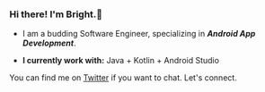 ### Hi there! I'm Bright.👋

* I am a budding Software Engineer, specializing in **_Android App Development_**.

* **I currently work with:** Java + Kotlin + Android Studio

You can find me on [Twitter](https://twitter.com/briocodes) if you want to chat. Let's connect.
<!--
**briocodes/briocodes** is a ✨ _special_ ✨ repository because its `README.md` (this file) appears on your GitHub profile.
Here are some ideas to get you started:

- 🔭 I’m currently working on...
- 🌱 I’m currently learning ...
- 👯 I’m looking to collaborate on...
- 🤔 I’m looking for help with ...
- 💬 Ask me about ...
- 📫 How to reach me: ...
- 😄 Pronouns: ...
- ⚡ Fun fact: ...
-->
